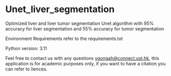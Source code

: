 # Unet_liver_segmentation

Optimized liver and liver tumor segmentation Unet algorithm with 95% accuracy for liver segmentation and 55% accuracy for tumor segmentation

Environment Requirements refer to the requirements.txt

Python version: 3.11

Feel free to contact us with any questions ygongah@connect.ust.hk, this application is for academic purposes only, if you want to have a citation you can refer to liences.
